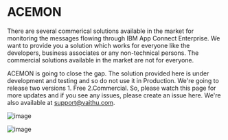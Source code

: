 # ACEMON

There are several commerical solutions available in the market for monitoring the messages flowing through IBM App Connect Enterprise. We want to provide you a solution which works for everyone like the developers, business associates or any non-technical persons. The commercial solutions available in the market are not for everyone. 

ACEMON is going to close the gap. The solution provided here is under development and testing and so do not use it in Production. We're going to release two versions 1. Free 2.Commercial. So, please watch this page for more updates and if you see any issues, please create an issue here. We're also available at support@vaithu.com. 

![image](https://github.com/vaithu/acemon/assets/35440074/5d841076-6a20-4a7b-80d9-5286cdbddf33)


![image](https://github.com/vaithu/acemon/assets/35440074/cd82ea5e-c613-4b2f-b4a6-6e5cd8d470b4)
